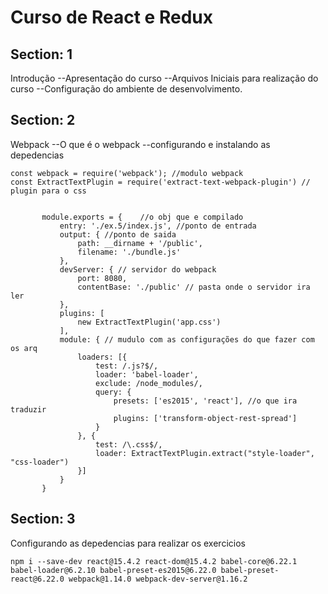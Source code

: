 # Curso de React e Redux

## Section: 1

Introdução
 --Apresentação do curso
 --Arquivos Iniciais para realização do curso
 --Configuração do ambiente de desenvolvimento.

## Section: 2

Webpack
 --O que é o webpack
 --configurando e instalando as depedencias

 ```
const webpack = require('webpack'); //modulo webpack
const ExtractTextPlugin = require('extract-text-webpack-plugin') // plugin para o css


        module.exports = {    //o obj que e compilado
            entry: './ex.5/index.js', //ponto de entrada
            output: { //ponto de saida
                path: __dirname + '/public',
                filename: './bundle.js'
            },
            devServer: { // servidor do webpack
                port: 8080,
                contentBase: './public' // pasta onde o servidor ira ler
            },
            plugins: [
                new ExtractTextPlugin('app.css')
            ],
            module: { // mudulo com as configurações do que fazer com os arq
                loaders: [{
                    test: /.js?$/,
                    loader: 'babel-loader',
                    exclude: /node_modules/,
                    query: {
                        presets: ['es2015', 'react'], //o que ira traduzir
                        plugins: ['transform-object-rest-spread']
                    }
                }, {
                    test: /\.css$/,
                    loader: ExtractTextPlugin.extract("style-loader", "css-loader")
                }]
            }
        }
 ```

## Section: 3

Configurando as depedencias para realizar os exercicios

 ```
npm i --save-dev react@15.4.2 react-dom@15.4.2 babel-core@6.22.1 babel-loader@6.2.10 babel-preset-es2015@6.22.0 babel-preset-react@6.22.0 webpack@1.14.0 webpack-dev-server@1.16.2

 ```

 